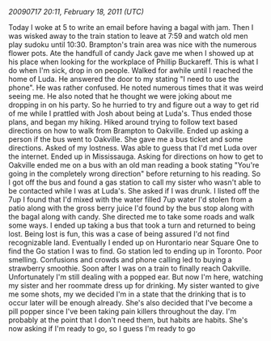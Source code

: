 *20090717 20:11, February 18, 2011 (UTC)*

Today I woke at 5 to write an email before having a bagal with jam. Then I was wisked away to the train station to leave at 7:59 and watch old men play sudoku until 10:30. Brampton's train area was nice with the numerous flower pots. Ate the handfull of candy Jack gave me when I showed up at his place when looking for the workplace of Phillip Buckareff. This is what I do when I'm sick, drop in on people. Walked for awhile until I reached the home of Luda. He answered the door to my stating "I need to use the phone". He was rather confused. He noted numerous times that it was weird seeing me. He also noted that he thought we were joking about me dropping in on his party. So he hurried to try and figure out a way to get rid of me while I prattled with Josh about being at Luda's. Thus ended those plans, and began my hiking. Hiked around trying to follow text based directions on how to walk from Brampton to Oakville. Ended up asking a person if the bus went to Oakville. She gave me a bus ticket and some directions. Asked of my lostness. Was able to guess that I'd met Luda over the internet. Ended up in Mississauga. Asking for directions on how to get to Oakville ended me on a bus with an old man reading a book stating "You're going in the completely wrong direction" before returning to his reading. So I got off the bus and found a gas station to call my sister who wasn't able to be contacted while I was at Luda's. She asked if I was drunk. I listed off the 7up I found that I'd mixed with the water filled 7up water I'd stolen from a patio along with the gross berry juice I'd found by the bus stop along with the bagal along with candy. She directed me to take some roads and walk some ways. I ended up taking a bus that took a turn and returned to being lost. Being lost is fun, this was a case of being assured I'd not find recognizable land. Eventually I ended up on Hurontario near Square One to find the Go station I was to find. Go station led to ending up in Toronto. Poor smelling. Confusions and crowds and phone calling led to buying a strawberry smoothie. Soon after I was on a train to finally reach Oakville. Unfortunately I'm still dealing with a popped ear. But now I'm here, watching my sister and her roommate dress up for drinking. My sister wanted to give me some shots, my we decided I'm in a state that the drinking that is to occur later will be enough already. She's also decided that I've become a pill popper since I've been taking pain killers throughout the day. I'm probably at the point that I don't need them, but habits are habits. She's now asking if I'm ready to go, so I guess I'm ready to go

